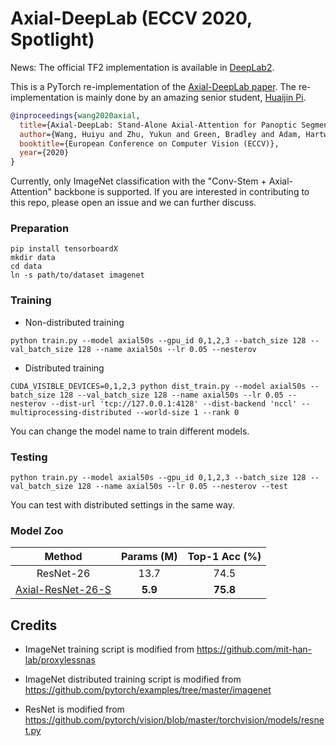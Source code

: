 # Axial-DeepLab (ECCV 2020, Spotlight)

News: The official TF2 implementation is available in [DeepLab2](https://github.com/google-research/deeplab2).

This is a PyTorch re-implementation of the [Axial-DeepLab paper](https://arxiv.org/abs/2003.07853). The re-implementation is mainly done by an amazing senior student, [Huaijin Pi](https://huaijinpi.com/).
```BibTeX
@inproceedings{wang2020axial,
  title={Axial-DeepLab: Stand-Alone Axial-Attention for Panoptic Segmentation},
  author={Wang, Huiyu and Zhu, Yukun and Green, Bradley and Adam, Hartwig and Yuille, Alan and Chen, Liang-Chieh},
  booktitle={European Conference on Computer Vision (ECCV)},
  year={2020}
}
```
Currently, only ImageNet classification with the "Conv-Stem + Axial-Attention" backbone is supported. If you are interested in contributing to this repo, please open an issue and we can further discuss.


### Preparation

```shell
pip install tensorboardX
mkdir data
cd data
ln -s path/to/dataset imagenet
```

### Training

- Non-distributed training

```shell
python train.py --model axial50s --gpu_id 0,1,2,3 --batch_size 128 --val_batch_size 128 --name axial50s --lr 0.05 --nesterov
```

- Distributed training

```shell script
CUDA_VISIBLE_DEVICES=0,1,2,3 python dist_train.py --model axial50s --batch_size 128 --val_batch_size 128 --name axial50s --lr 0.05 --nesterov --dist-url 'tcp://127.0.0.1:4128' --dist-backend 'nccl' --multiprocessing-distributed --world-size 1 --rank 0
```

You can change the model name to train different models.

### Testing

```shell
python train.py --model axial50s --gpu_id 0,1,2,3 --batch_size 128 --val_batch_size 128 --name axial50s --lr 0.05 --nesterov --test
```

You can test with distributed settings in the same way.

### Model Zoo

| Method | Params (M) | Top-1 Acc (%) |
|:------:|:----------:|:-------------:|
|ResNet-26| 13.7 | 74.5 |
|[Axial-ResNet-26-S](http://www.cs.jhu.edu/~hwang157/axial26s.pth)|**5.9**|**75.8**|

## Credits

- ImageNet training script is modified from https://github.com/mit-han-lab/proxylessnas

- ImageNet distributed training script is modified from https://github.com/pytorch/examples/tree/master/imagenet

- ResNet is modified from https://github.com/pytorch/vision/blob/master/torchvision/models/resnet.py
